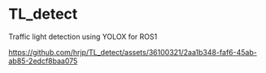 # TL_detect
Traffic light detection using YOLOX for ROS1

https://github.com/hrjp/TL_detect/assets/36100321/2aa1b348-faf6-45ab-ab85-2edcf8baa075

